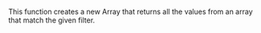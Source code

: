 This function creates a new Array that returns all the values from an array that match the given filter.
